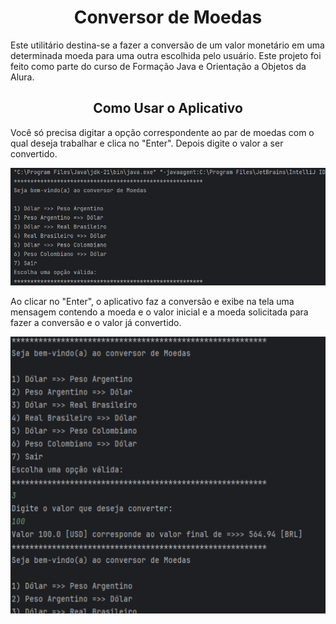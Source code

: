 <h1 align="center"> Conversor de Moedas </h1>

Este utilitário destina-se a fazer a conversão de um valor monetário em uma determinada moeda para uma outra escolhida pelo usuário. 
Este projeto foi feito como parte do curso de Formação Java e Orientação a Objetos da Alura.

<h2 align="center"> Como Usar o Aplicativo </h2>

Você só precisa digitar a opção correspondente ao par de moedas com o qual deseja trabalhar e clica no "Enter". Depois digite o valor a ser convertido. 

<p align="center">
<img src="Conversor de Moedas 1.png"/>
</p>

Ao clicar no "Enter", o aplicativo faz a conversão e exibe na tela uma mensagem contendo a moeda e o valor inicial e a moeda solicitada para fazer a conversão e o valor já convertido.

<p align="center">
<img src="Conversor de Moedas 2.png"/>
</p>
